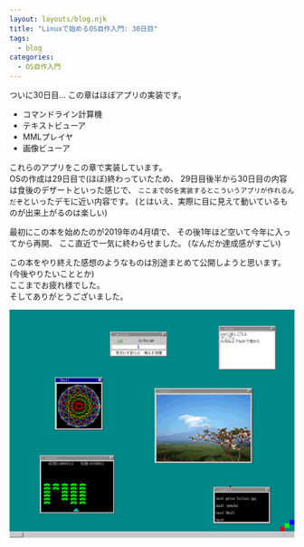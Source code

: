 ```yaml
---
layout: layouts/blog.njk
title: "Linuxで始めるOS自作入門: 30日目"
tags:
  - blog
categories:
  - OS自作入門
---
```


ついに30日目...
この章はほぼアプリの実装です。

- コマンドライン計算機
- テキストビューア
- MMLプレイヤ
- 画像ビューア

これらのアプリをこの章で実装しています。  
OSの作成は29日目で(ほぼ)終わっていたため、
29日目後半から30日目の内容は食後のデザートといった感じで、
`ここまでOSを実装するとこういうアプリが作れるんだぞ`といったデモに近い内容です。
(とはいえ、実際に目に見えて動いているものが出来上がるのは楽しい)

最初にこの本を始めたのが2019年の4月頃で、
その後1年ほど空いて今年に入ってから再開、
ここ直近で一気に終わらせました。
(なんだか達成感がすごい)

この本をやり終えた感想のようなものは別途まとめて公開しようと思います。
(今後やりたいこととか)  
ここまでお疲れ様でした。  
そしてありがとうございました。

![osの画像](os-30day.png)

